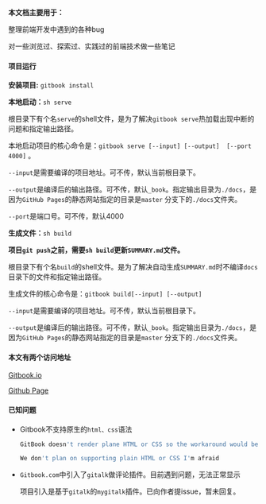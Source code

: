 <link rel="stylesheet" href="https://cdn.jsdelivr.net/npm/gitalk@1/dist/gitalk.css">

<script src="https://cdn.jsdelivr.net/npm/gitalk@1/dist/gitalk.min.js"></script>
**本文档主要用于：**

整理前端开发中遇到的各种bug

对一些浏览过、探索过、实践过的前端技术做一些笔记



#### 项目运行

**安装项目:** `gitbook install` 

**本地启动：**`sh serve` 

根目录下有个名`serve`的shell文件，是为了解决`gitbook serve`热加载出现中断的问题和指定输出路径。

本地启动项目的核心命令是：`gitbook serve [--input] [--output]  [--port 4000]` 。

`--input`是需要编译的项目地址。可不传，默认当前根目录下。

`--output`是编译后的输出路径。可不传，默认`_book`。指定输出目录为`./docs`，是因为`GitHub Pages`的静态网站指定的目录是`master` 分支下的`./docs`文件夹。

`--port`是端口号。可不传，默认4000

**生成文件：**`sh build`

**项目`git push`之前，需要`sh build`更新`SUMMARY.md`文件。**

根目录下有个名`build`的shell文件。是为了解决自动生成`SUMMARY.md`时不编译`docs`目录下的文件和指定输出路径。

生成文件的核心命令是：`gitbook build[--input] [--output]` 

`--input`是需要编译的项目地址。可不传，默认当前根目录下。

`--output`是编译后的输出路径。可不传，默认`_book`。指定输出目录为`./docs`，是因为`GitHub Pages`的静态网站指定的目录是`master` 分支下的`./docs`文件夹。



#### 本文有两个访问地址

[Gitbook.io](https://lizh.gitbook.io/knowledge)

[Github Page](https://1927344728.github.io/fed-knowledge/)



#### 已知问题

* Gitbook不支持原生的`html、css`语法

  ```js
  GitBook doesn't render plane HTML or CSS so the workaround would be to wrap them into a code block by adding '```'
  ```

  ```js
  We don't plan on supporting plain HTML or CSS I'm afraid
  ```

* `Gitbook.com`中引入了`gitalk`做评论插件。目前遇到问题，无法正常显示

  项目引入是基于`gitalk`的`mygitalk`插件。已向作者提issue，暂未回复。

